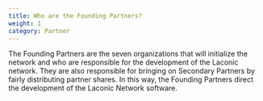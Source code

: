 ```yaml
---
title: Who are the Founding Partners?
weight: 1
category: Partner
---
```


The Founding Partners are the seven organizations that will initialize the network and who are responsible for the development of the Laconic network. They are also responsible for bringing on Secondary Partners by fairly distributing partner shares. In this way, the Founding Partners direct the development of the Laconic Network software.
